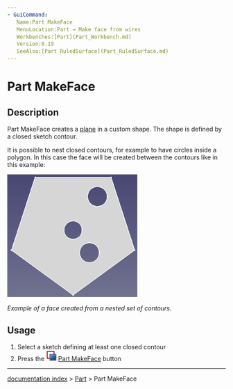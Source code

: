 ```yaml
---
- GuiCommand:
   Name:Part MakeFace‏‎
   MenuLocation:Part → Make face from wires
   Workbenches:[Part](Part_Workbench.md)
   Version:0.19
   SeeAlso:[Part RuledSurface](Part_RuledSurface.md)
---
```


# Part MakeFace

## Description

Part MakeFace‏‎ creates a [plane](Part_Plane.md) in a custom shape. The shape is defined by a closed sketch contour.

It is possible to nest closed contours, for example to have circles inside a polygon. In this case the face will be created between the contours like in this example:

 <img alt="" src=images/Part_MakeFace-example.png  style="width:300px;"> 


*Example of a face created from a nested set of contours.*

## Usage

1.  Select a sketch defining at least one closed contour
2.  Press the <img alt="" src=images/Part_MakeFace.svg  style="width:24px;"> [Part MakeFace](Part_MakeFace.md) button

---
[documentation index](../README.md) > [Part](Part_Workbench.md) > Part MakeFace
